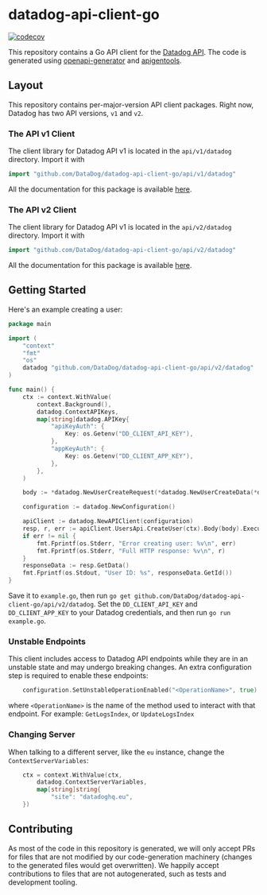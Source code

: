 # datadog-api-client-go

[![codecov](https://codecov.io/gh/DataDog/datadog-api-client-go/branch/master/graph/badge.svg?token=9Vx8eU0VlA)](https://codecov.io/gh/DataDog/datadog-api-client-go)

This repository contains a Go API client for the [Datadog API](https://docs.datadoghq.com/api/).
The code is generated using [openapi-generator](https://github.com/OpenAPITools/openapi-generator)
and [apigentools](https://github.com/DataDog/apigentools).

## Layout

This repository contains per-major-version API client packages. Right
now, Datadog has two API versions, `v1` and `v2`.

### The API v1 Client

The client library for Datadog API v1 is located in the `api/v1/datadog` directory. Import it with

```go
import "github.com/DataDog/datadog-api-client-go/api/v1/datadog"
```

All the documentation for this package is available [here](api/v1/datadog/README.md).

### The API v2 Client

The client library for Datadog API v1 is located in the `api/v2/datadog` directory. Import it with

```go
import "github.com/DataDog/datadog-api-client-go/api/v2/datadog"
```

All the documentation for this package is available [here](api/v2/datadog/README.md).

## Getting Started

Here's an example creating a user:

```go
package main

import (
    "context"
    "fmt"
    "os"
    datadog "github.com/DataDog/datadog-api-client-go/api/v2/datadog"
)

func main() {
    ctx := context.WithValue(
        context.Background(),
        datadog.ContextAPIKeys,
        map[string]datadog.APIKey{
            "apiKeyAuth": {
                Key: os.Getenv("DD_CLIENT_API_KEY"),
            },
            "appKeyAuth": {
                Key: os.Getenv("DD_CLIENT_APP_KEY"),
            },
        },
    )

    body := *datadog.NewUserCreateRequest(*datadog.NewUserCreateData(*datadog.NewUserCreateAttributes("jane.doe@example.com"), datadog.UsersType("users")))

    configuration := datadog.NewConfiguration()

    apiClient := datadog.NewAPIClient(configuration)
    resp, r, err := apiClient.UsersApi.CreateUser(ctx).Body(body).Execute()
    if err != nil {
        fmt.Fprintf(os.Stderr, "Error creating user: %v\n", err)
        fmt.Fprintf(os.Stderr, "Full HTTP response: %v\n", r)
    }
    responseData := resp.GetData()
    fmt.Fprintf(os.Stdout, "User ID: %s", responseData.GetId())
}
```

Save it to `example.go`, then run `go get github.com/DataDog/datadog-api-client-go/api/v2/datadog`.
Set the `DD_CLIENT_API_KEY` and `DD_CLIENT_APP_KEY` to your Datadog
credentials, and then run `go run example.go`.

### Unstable Endpoints

This client includes access to Datadog API endpoints while they are in an unstable state and may undergo breaking changes. An extra configuration step is required to enable these endpoints:

```go
    configuration.SetUnstableOperationEnabled("<OperationName>", true)
```

where `<OperationName>` is the name of the method used to interact with that endpoint. For example: `GetLogsIndex`, or `UpdateLogsIndex`

### Changing Server

When talking to a different server, like the `eu` instance, change the `ContextServerVariables`:

```go
    ctx = context.WithValue(ctx,
        datadog.ContextServerVariables,
        map[string]string{
            "site": "datadoghq.eu",
    })
```

## Contributing

As most of the code in this repository is generated, we will only accept PRs for files
that are not modified by our code-generation machinery (changes to the generated files
would get overwritten). We happily accept contributions to files that are not autogenerated, such as tests and development tooling.

